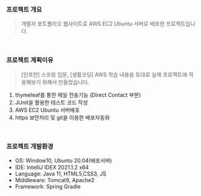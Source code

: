 ### 프로젝트 개요
> 개발자 포트폴리오 웹사이트로 AWS EC2 Ubuntu 서버로 배포한 프로젝트입니다.

<br>

### 프로젝트 계획이유
> [인프런] 스프링 입문, [생활코딩] AWS 학습 내용을 토대로 실제 프로젝트에 적용해보기 위해서 만들었습니다. 
1. thymeleaf를 통한 메일 전송기능 (Direct Contact 부분)
2. JUnit을 활용한 테스트 코드 작성
3. AWS EC2 Ubuntu 서버배포
4. https 보안처리 및 git을 이용한 배포자동화
   
<br>

### 프로젝트 개발환경
+ OS: Window10, Ubuntu 20.04(배포서버)
+ IDE: IntelliJ IDEX 2021.1.2 x64
+ Language: Java 11, HTML5,CSS3, JS
+ Middleware: Tomcat9, Apache2
+ Framework: Spring Gradle

